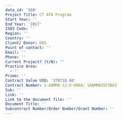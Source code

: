 ```yaml
---
data_id: '560'
Project Title: CT ATA Program
Start Year: ''
End Year: '2017'
ISO3 Code: ''
Region: ''
Country: ''
Client/ Donor: DOS
Point of contact: ''
Email: ''
Phone: ''
Current Project? (Y/N): ''
Practice Area:
  - ''
Prime: ''
Contract Value USD: '378718.00'
Contract Number: S-AQMMA-12-D-0084/ SAQMMA15F3863
Sub: ''
Link: ''
Link to the document file: ''
Document Title: ''
Subcontract Number/Order Number/Grant Number: ''
---
```

